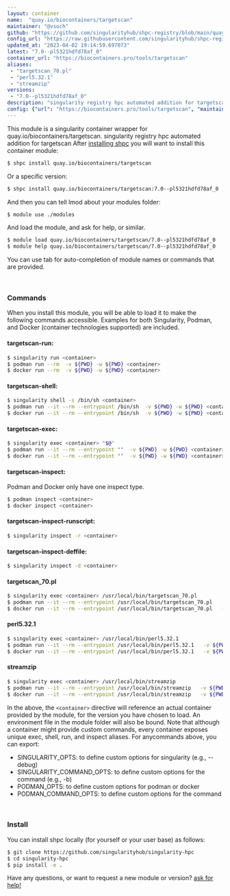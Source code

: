 ```yaml
---
layout: container
name:  "quay.io/biocontainers/targetscan"
maintainer: "@vsoch"
github: "https://github.com/singularityhub/shpc-registry/blob/main/quay.io/biocontainers/targetscan/container.yaml"
config_url: "https://raw.githubusercontent.com/singularityhub/shpc-registry/main/quay.io/biocontainers/targetscan/container.yaml"
updated_at: "2023-04-02 19:14:59.697073"
latest: "7.0--pl5321hdfd78af_0"
container_url: "https://biocontainers.pro/tools/targetscan"
aliases:
 - "targetscan_70.pl"
 - "perl5.32.1"
 - "streamzip"
versions:
 - "7.0--pl5321hdfd78af_0"
description: "singularity registry hpc automated addition for targetscan"
config: {"url": "https://biocontainers.pro/tools/targetscan", "maintainer": "@vsoch", "description": "singularity registry hpc automated addition for targetscan", "latest": {"7.0--pl5321hdfd78af_0": "sha256:766449d7116d75961221a8937ee2687a815992b1ea5d4bff008e98bf5f7e9ac4"}, "tags": {"7.0--pl5321hdfd78af_0": "sha256:766449d7116d75961221a8937ee2687a815992b1ea5d4bff008e98bf5f7e9ac4"}, "docker": "quay.io/biocontainers/targetscan", "aliases": {"targetscan_70.pl": "/usr/local/bin/targetscan_70.pl", "perl5.32.1": "/usr/local/bin/perl5.32.1", "streamzip": "/usr/local/bin/streamzip"}}
---
```


This module is a singularity container wrapper for quay.io/biocontainers/targetscan.
singularity registry hpc automated addition for targetscan
After [installing shpc](#install) you will want to install this container module:


```bash
$ shpc install quay.io/biocontainers/targetscan
```

Or a specific version:

```bash
$ shpc install quay.io/biocontainers/targetscan:7.0--pl5321hdfd78af_0
```

And then you can tell lmod about your modules folder:

```bash
$ module use ./modules
```

And load the module, and ask for help, or similar.

```bash
$ module load quay.io/biocontainers/targetscan/7.0--pl5321hdfd78af_0
$ module help quay.io/biocontainers/targetscan/7.0--pl5321hdfd78af_0
```

You can use tab for auto-completion of module names or commands that are provided.

<br>

### Commands

When you install this module, you will be able to load it to make the following commands accessible.
Examples for both Singularity, Podman, and Docker (container technologies supported) are included.

#### targetscan-run:

```bash
$ singularity run <container>
$ podman run --rm  -v ${PWD} -w ${PWD} <container>
$ docker run --rm  -v ${PWD} -w ${PWD} <container>
```

#### targetscan-shell:

```bash
$ singularity shell -s /bin/sh <container>
$ podman run --it --rm --entrypoint /bin/sh  -v ${PWD} -w ${PWD} <container>
$ docker run --it --rm --entrypoint /bin/sh  -v ${PWD} -w ${PWD} <container>
```

#### targetscan-exec:

```bash
$ singularity exec <container> "$@"
$ podman run --it --rm --entrypoint ""  -v ${PWD} -w ${PWD} <container> "$@"
$ docker run --it --rm --entrypoint ""  -v ${PWD} -w ${PWD} <container> "$@"
```

#### targetscan-inspect:

Podman and Docker only have one inspect type.

```bash
$ podman inspect <container>
$ docker inspect <container>
```

#### targetscan-inspect-runscript:

```bash
$ singularity inspect -r <container>
```

#### targetscan-inspect-deffile:

```bash
$ singularity inspect -d <container>
```


#### targetscan_70.pl

```bash
$ singularity exec <container> /usr/local/bin/targetscan_70.pl
$ podman run --it --rm --entrypoint /usr/local/bin/targetscan_70.pl   -v ${PWD} -w ${PWD} <container> -c " $@"
$ docker run --it --rm --entrypoint /usr/local/bin/targetscan_70.pl   -v ${PWD} -w ${PWD} <container> -c " $@"
```


#### perl5.32.1

```bash
$ singularity exec <container> /usr/local/bin/perl5.32.1
$ podman run --it --rm --entrypoint /usr/local/bin/perl5.32.1   -v ${PWD} -w ${PWD} <container> -c " $@"
$ docker run --it --rm --entrypoint /usr/local/bin/perl5.32.1   -v ${PWD} -w ${PWD} <container> -c " $@"
```


#### streamzip

```bash
$ singularity exec <container> /usr/local/bin/streamzip
$ podman run --it --rm --entrypoint /usr/local/bin/streamzip   -v ${PWD} -w ${PWD} <container> -c " $@"
$ docker run --it --rm --entrypoint /usr/local/bin/streamzip   -v ${PWD} -w ${PWD} <container> -c " $@"
```



In the above, the `<container>` directive will reference an actual container provided
by the module, for the version you have chosen to load. An environment file in the
module folder will also be bound. Note that although a container
might provide custom commands, every container exposes unique exec, shell, run, and
inspect aliases. For anycommands above, you can export:

 - SINGULARITY_OPTS: to define custom options for singularity (e.g., --debug)
 - SINGULARITY_COMMAND_OPTS: to define custom options for the command (e.g., -b)
 - PODMAN_OPTS: to define custom options for podman or docker
 - PODMAN_COMMAND_OPTS: to define custom options for the command

<br>

### Install

You can install shpc locally (for yourself or your user base) as follows:

```bash
$ git clone https://github.com/singularityhub/singularity-hpc
$ cd singularity-hpc
$ pip install -e .
```

Have any questions, or want to request a new module or version? [ask for help!](https://github.com/singularityhub/singularity-hpc/issues)